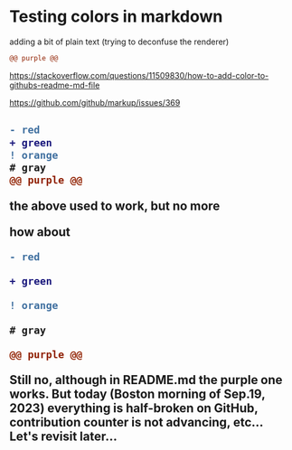 # Testing colors in markdown

adding a bit of plain text (trying to deconfuse the renderer)

```diff
@@ purple @@
```

https://stackoverflow.com/questions/11509830/how-to-add-color-to-githubs-readme-md-file

https://github.com/github/markup/issues/369

<h2>

```diff
- red
+ green
! orange
# gray
@@ purple @@
```

the above used to work, but no more

how about

```diff
- red
```

```diff
+ green
```

```diff
! orange
```

```diff
# gray
```

```diff
@@ purple @@
```

Still no, although in README.md the purple one works. But today (Boston morning of Sep.19, 2023) everything is half-broken on GitHub,
contribution counter is not advancing, etc... Let's revisit later...
